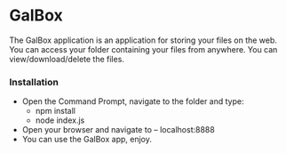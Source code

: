 # GalBox

The GalBox application is an application for storing your files on the web.
You can access your folder containing your files from anywhere.
You can view/download/delete the files.

### Installation ###
- Open the Command Prompt, navigate to the folder and type:
	- npm install
	- node index.js
- Open your browser and navigate to – localhost:8888
- You can use the GalBox app, enjoy.
